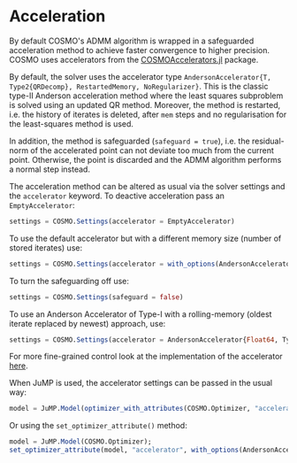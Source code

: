 # Acceleration 

By default COSMO's ADMM algorithm is wrapped in a safeguarded acceleration method to achieve faster convergence to higher precision. COSMO uses accelerators from the [COSMOAccelerators.jl](https://github.com/oxfordcontrol/COSMOAccelerators.jl) package.

By default, the solver uses the accelerator type `AndersonAccelerator{T, Type2{QRDecomp}, RestartedMemory, NoRegularizer}`. This is the classic type-II Anderson acceleration method where the least squares subproblem is solved using an updated QR method. Moreover, the method is restarted, i.e. the history of iterates is deleted, after `mem` steps and no regularisation for the least-squares method is used.

In addition, the method is safeguarded (`safeguard = true`), i.e. the residual-norm of the accelerated point can not deviate too much from the current point. Otherwise, the point is discarded and the ADMM algorithm performs a normal step instead.

The acceleration method can be altered as usual via the solver settings and the `accelerator` keyword. To deactive acceleration pass an `EmptyAccelerator`:
```julia
settings = COSMO.Settings(accelerator = EmptyAccelerator)
```
To use the default accelerator but with a different memory size (number of stored iterates) use:
```julia
settings = COSMO.Settings(accelerator = with_options(AndersonAccelerator, mem = 15))
```
To turn the safeguarding off use:
```julia
settings = COSMO.Settings(safeguard = false)
```
To use an Anderson Accelerator of Type-I with a rolling-memory (oldest iterate replaced by newest) approach, use:
```julia
settings = COSMO.Settings(accelerator = AndersonAccelerator{Float64, Type1, RollingMemory, NoRegularizer})
```
For more fine-grained control look at the implementation of the accelerator [here](https://github.com/oxfordcontrol/COSMOAccelerators.jl/blob/master/src/anderson_accelerator.jl#L71).

When JuMP is used, the accelerator settings can be passed in the usual way:
```julia
model = JuMP.Model(optimizer_with_attributes(COSMO.Optimizer, "accelerator" => with_options(AndersonAccelerator, mem = 15)))
```
Or using the `set_optimizer_attribute()` method:
```julia
model = JuMP.Model(COSMO.Optimizer);
set_optimizer_attribute(model, "accelerator", with_options(AndersonAccelerator, mem = 15))
```